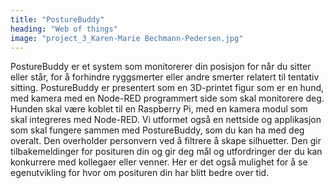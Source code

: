```yaml
---
title: "PostureBuddy"
heading: "Web of things"
image: "project_3_Karen-Marie Bechmann-Pedersen.jpg"
---
```


PostureBuddy er et system som monitorerer din posisjon for når du sitter eller står, for å forhindre ryggsmerter eller andre smerter relatert til tentativ sitting. PostureBuddy er presentert som en 3D-printet figur som er en hund, med kamera med en Node-RED programmert side som skal monitorere deg. Hunden skal være koblet til en Raspberry Pi, med en kamera modul som skal integreres med Node-RED. Vi utformet også en nettside og applikasjon som skal fungere sammen med PostureBuddy, som du kan ha med deg overalt. Den overholder personvern ved å filtrere å skape silhuetter. Den gir tilbakemeldinger for posituren din og gir deg mål og utfordringer der du kan konkurrere med kollegaer eller venner. Her er det også mulighet for å se egenutvikling for hvor om posituren din har blitt bedre over tid.
